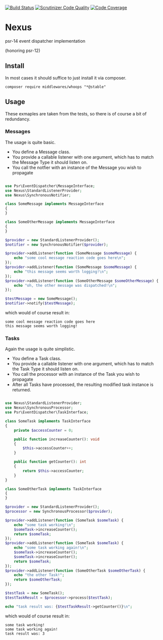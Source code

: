 [![Build Status](https://travis-ci.com/scones/nexus.svg?branch=master)](https://travis-ci.com/scones/nexus)
[![Scrutinizer Code Quality](https://scrutinizer-ci.com/g/scones/nexus/badges/quality-score.png?b=master)](https://scrutinizer-ci.com/g/scones/nexus/?branch=master)
[![Code Coverage](https://scrutinizer-ci.com/g/scones/nexus/badges/coverage.png?b=master)](https://scrutinizer-ci.com/g/scones/nexus/?branch=master)

# Nexus
psr-14 event dispatcher implementation

(honoring psr-12)

## Install

In most cases it should suffice to just install it via composer.

`composer require middlewares/whoops "*@stable"`

## Usage

These exmaples are taken from the tests, so there is of course a bit of redundancy.

### Messages

The usage is quite basic.
- You define a Message class.
- You provide a callable listener with one argument, which has to match the Message Type it should listen on.
- You call the notfier with an instance of the Message you wish to propagate

```php

use Psr\EventDispatcher\MessageInterface;
use Nexus\StandardListenerProvider;
use Nexus\SynchronousNotifier;

class SomeMessage implements MessageInterface
{
}

class SomeOtherMessage implements MessageInterface
{
}

$provider = new StandardListenerProvider();
$notifier = new SynchronousNotifier($provider);

$provider->addListener(function (SomeMessage $someMessage) {
    echo "some cool message reaction code goes here\n";
});
$provider->addListener(function (SomeMessage $someMessage) {
    echo "this message seems worth logging!\n";
});
$provider->addListener(function (SomeOtherMessage $someOtherMessage) {
    echo "oh, the other message was dispatched!\n";
});

$testMessage = new SomeMessage();
$notifier->notify($testMessage);

```

which would of course result in:

```
some cool message reaction code goes here
this message seems worth logging!
```

### Tasks

Again the usage is quite simplistic.
- You define a Task class.
- You provide a callable listener with one argument, which has to match the Task Type it should listen on.
- You call the processor with an instance of the Task you wish to propagate
- After all Tasks have processed, the resulting modified task instance is returned.


```php

use Nexus\StandardListenerProvider;
use Nexus\SynchronousProcessor;
use Psr\EventDispatcher\TaskInterface;

class SomeTask implements TaskInterface
{
    private $accessCounter = 0;

    public function increaseCounter(): void
    {
        $this->accessCounter++;
    }

    public function getCounter(): int
    {
        return $this->accessCounter;
    }
}

class SomeOtherTask implements TaskInterface
{
}

$provider = new StandardListenerProvider();
$processor = new SynchronousProcessor($provider);

$provider->addListener(function (SomeTask $someTask) {
    echo "some task working!\n";
    $someTask->increaseCounter();
    return $someTask;
});
$provider->addListener(function (SomeTask $someTask) {
    echo "some task working again!\n";
    $someTask->increaseCounter();
    $someTask->increaseCounter();
    return $someTask;
});
$provider->addListener(function (SomeOtherTask $someOtherTask) {
    echo "the other Task!";
    return $someOtherTask;
});

$testTask = new SomeTask();
$testTaskResult = $processor->process($testTask);

echo "task result was: {$testTaskResult->getCounter()}\n";

```

which would of course result in:

```
some task working!
some task working again!
task result was: 3
```
